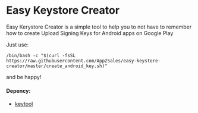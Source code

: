 # Easy Keystore Creator
Easy Kerystore Creator is a simple tool to help you to not have to remember how to create Upload Signing Keys for Android apps on Google Play

Just use:

```/bin/bash -c "$(curl -fsSL https://raw.githubusercontent.com/App2Sales/easy-keystore-creator/master/create_android_key.sh)"```

and be happy!

#### Depency:
  - [keytool](https://docs.oracle.com/javase/8/docs/technotes/tools/unix/keytool.html)
